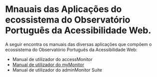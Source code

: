 # Mnauais das Aplicações do ecossistema do Observatório Português da Acessibilidade Web.

A seguir encontra os manuais das diversas aplicações que compõem o ecossistema do Observatório Português da Acessibilidade Web:

- Manual de utilizador do accessMonitor
- [Manual de utilizador do myMonitor](/mymonitor/index.md)
- Manual de utilizador do adminMonitor Suite
